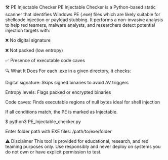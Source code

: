 🛠️ PE Injectable Checker
PE Injectable Checker is a Python-based static scanner that identifies Windows PE (.exe) files which are likely suitable for shellcode injection or payload stubbing. It performs a non-invasive analysis to help red teamers, malware analysts, and researchers detect potential injection targets with:

❌ No digital signature

❌ Not packed (low entropy)

✅ Presence of executable code caves

🔍 What It Does
For each .exe in a given directory, it checks:

Digital signature: Skips signed binaries to avoid AV triggers

Entropy levels: Flags packed or encrypted binaries

Code caves: Finds executable regions of null bytes ideal for shell injection

If all conditions match, the PE is marked as Injectable.


  $ python3 PE_Injectable_checker.py

Enter folder path with EXE files: /path/to/exe/folder

⚠️ Disclaimer
This tool is provided for educational, research, and red teaming purposes only. Use responsibly and never deploy on systems you do not own or have explicit permission to test.

